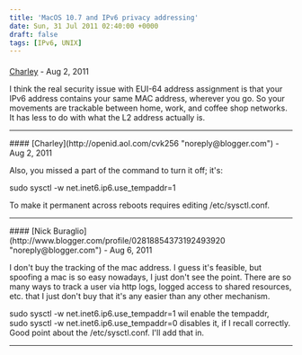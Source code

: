 ```yaml
---
title: 'MacOS 10.7 and IPv6 privacy addressing'
date: Sun, 31 Jul 2011 02:40:00 +0000
draft: false
tags: [IPv6, UNIX]
---
```



#### 
[Charley](https://openid.aol.com/opaque/31092bb2-bd25-11e0-8541-000bcdcb2996 "noreply@blogger.com") - <time datetime="2011-08-02 16:34:03">Aug 2, 2011</time>

I think the real security issue with EUI-64 address assignment is that your IPv6 address contains your same MAC address, wherever you go. So your movements are trackable between home, work, and coffee shop networks. It has less to do with what the L2 address actually is.
<hr />
#### 
[Charley](http://openid.aol.com/cvk256 "noreply@blogger.com") - <time datetime="2011-08-02 16:38:03">Aug 2, 2011</time>

Also, you missed a part of the command to turn it off; it's:  
  
sudo sysctl -w net.inet6.ip6.use\_tempaddr=1  
  
To make it permanent across reboots requires editing /etc/sysctl.conf.
<hr />
#### 
[Nick Buraglio](http://www.blogger.com/profile/02818854373192493920 "noreply@blogger.com") - <time datetime="2011-08-06 20:16:19">Aug 6, 2011</time>

I don't buy the tracking of the mac address. I guess it's feasible, but spoofing a mac is so easy nowadays, I just don't see the point. There are so many ways to track a user via http logs, logged access to shared resources, etc. that I just don't buy that it's any easier than any other mechanism.  
  
sudo sysctl -w net.inet6.ip6.use\_tempaddr=1 wil enable the tempaddr,  
sudo sysctl -w net.inet6.ip6.use\_tempaddr=0 disables it, if I recall correctly. Good point about the /etc/sysctl.conf. I'll add that in.
<hr />
